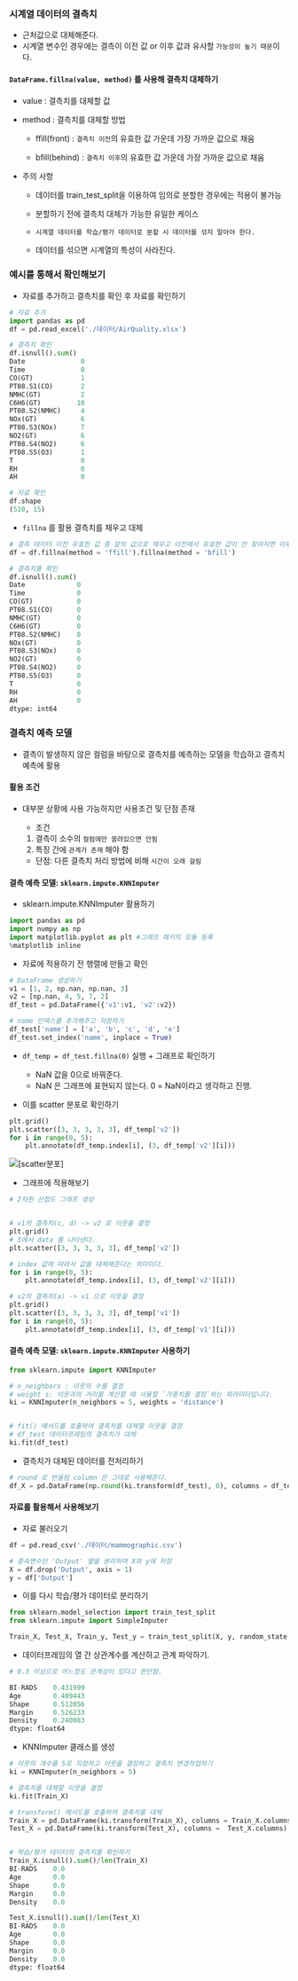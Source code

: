 ### 시계열 데이터의 결측치

- 근처값으로 대체해준다.
- 시계열 변수인 경우에는 결측이 이전 값 or 이후 값과 유사할 `가능성이 높기 때문`이다.


#### `DataFrame.fillna(value, method)` 를 사용해 결측치 대체하기

- value : 결측치를 대체할 값
  
- method : 결측치를 대체할 방법
  
    - ffill(front) : `결측치 이전`의 유효한 값 가운데 가장 가까운 값으로 채움
  
    - bfill(behind) : `결측치 이후`의 유효한 값 가운데 가장 가까운 값으로 채움

- 주의 사항

  - 데이터를 train_test_split을 이용하여 임의로 분할한 경우에는 적용이 불가능
  
  - 분할하기 전에 결측치 대체가 가능한 유일한 케이스

  - `시계열 데이터를 학습/평가 데이터로 분할 시 데이터를 섞지 말아야 한다.`

  - 데이터를 섞으면 시계열의 특성이 사라진다. 

### 예시를 통해서 확인해보기

- 자료를 추가하고 결측치를 확인 후 자료를 확인하기
  
```python
# 자료 추가
import pandas as pd
df = pd.read_excel('./데이터/AirQuality.xlsx')

# 결측치 확인
df.isnull().sum()
Date              0
Time              0
CO(GT)            1
PT08.S1(CO)       2
NMHC(GT)          2
C6H6(GT)         10
PT08.S2(NMHC)     4
NOx(GT)           6
PT08.S3(NOx)      7
NO2(GT)           6
PT08.S4(NO2)      6
PT08.S5(O3)       1
T                 0
RH                0
AH                0

# 자료 확인
df.shape
(510, 15)
```

- `fillna` 를 활용 결측치를 채우고 대체

```python
# 결측 데이터 이전 유효한 값 중 앞의 값으로 채우고 이전에서 유효한 값이 안 찾아지면 이후 유효한 값 중 뒤의 값으로 채울 것
df = df.fillna(method = 'ffill').fillna(method = 'bfill')

# 결측치를 확인
df.isnull().sum()
Date             0
Time             0
CO(GT)           0
PT08.S1(CO)      0
NMHC(GT)         0
C6H6(GT)         0
PT08.S2(NMHC)    0
NOx(GT)          0
PT08.S3(NOx)     0
NO2(GT)          0
PT08.S4(NO2)     0
PT08.S5(O3)      0
T                0
RH               0
AH               0
dtype: int64
```

### 결측치 예측 모델

- 결측이 발생하지 않은 컬럼을 바탕으로 결측치를 예측하는 모델을 학습하고 결측치 예측에 활용

#### 활용 조건

- 대부분 상황에 사용 가능하지만 사용조건 및 단점 존재
    
    - 조건
    1. 결측이 소수의 `컬럼에만 쏠려있으면 안됨`
    2. 특징 간에 `관계가 존재` 해야 함  

    - 단점: 다른 결측치 처리 방법에 비해 `시간이 오래 걸림`


#### 결측 예측 모델: `sklearn.impute.KNNImputer`


- sklearn.impute.KNNImputer 활용하기

```python
import pandas as pd
import numpy as np
import matplotlib.pyplot as plt #그래프 패키지 모듈 등록
%matplotlib inline
```

- 자료에 적용하기 전 행렬에 만들고 확인

```python
# DataFrame 생성하기
v1 = [1, 2, np.nan, np.nan, 3]
v2 = [np.nan, 4, 5, 7, 2]
df_test = pd.DataFrame({'v1':v1, 'v2':v2})

# name 인덱스를 추가해주고 저장하기
df_test['name'] = ['a', 'b', 'c', 'd', 'e']
df_test.set_index('name', inplace = True)
```

- `df_temp = df_test.fillna(0)` 실행 + 그래프로 확인하기
  
  - NaN 값을 0으로 바꿔준다.
  - NaN 은 그래프에 표현되지 않는다.  0 = NaN이라고 생각하고 진행.
- 이를 scatter 분포로 확인하기

```python
plt.grid()
plt.scatter([3, 3, 3, 3, 3], df_temp['v2'])
for i in range(0, 5):
    plt.annotate(df_temp.index[i], (3, df_temp['v2'][i]))
```
![[scatter분포]](output.png)

- 그래프에 적용해보기


```python
# 2차원 산점도 그래프 생성 


# v1의 결측치(c, d) -> v2 로 이웃을 결정
plt.grid()
# 3에서 data 를 나타낸다.
plt.scatter([3, 3, 3, 3, 3], df_temp['v2'])

# index 값에 따라서 값을 대체해준다는 의미이다.
for i in range(0, 5):
    plt.annotate(df_temp.index[i], (3, df_temp['v2'][i]))
```

```python
# v2의 결측치(a) -> v1 으로 이웃을 결정
plt.grid()
plt.scatter([3, 3, 3, 3, 3], df_temp['v1'])
for i in range(0, 5):
    plt.annotate(df_temp.index[i], (3, df_temp['v1'][i]))

```

#### 결측 예측 모델: `sklearn.impute.KNNImputer` 사용하기

```python
from sklearn.impute import KNNImputer

# n_neighbors : 이웃의 수를 결정
# weight s: 이웃과의 거리를 계산할 때 사용할 `가중치를 결정`하는 파라미터입니다.
ki = KNNImputer(n_neighbors = 5, weights = 'distance')


# fit() 메서드를 호출하여 결측치를 대체할 이웃을 결정
# df_test 데이터프레임의 결측치가 대체
ki.fit(df_test) 
```

- 결측치가 대체된 데이터를 전처리하기

```python
# round 로 반올림 column 은 그대로 사용해준다.
df_X = pd.DataFrame(np.round(ki.transform(df_test), 0), columns = df_test.columns)
```

#### 자료를 활용해서 사용해보기

- 자료 불러오기

```python
df = pd.read_csv('./데이터/mammographic.csv')

# 종속변수인 'Output' 열을 분리하여 X와 y에 저장
X = df.drop('Output', axis = 1)
y = df['Output']
```

- 이를 다시 학습/평가 데이터로 분리하기

```python
from sklearn.model_selection import train_test_split
from sklearn.impute import SimpleImputer

Train_X, Test_X, Train_y, Test_y = train_test_split(X, y, random_state = 4)
```

- 데이터프레임의 열 간 상관계수를 계산하고 관계 파악하기.

```python
# 0.3 이상으로 어느정도 관계성이 있다고 판단함.

BI-RADS    0.431999
Age        0.409443
Shape      0.512056
Margin     0.526233
Density    0.240083
dtype: float64
```

- KNNImputer 클래스를 생성

```python
# 이웃의 개수를 5로 지정하고 이웃을 결정하고 결측치 변경작업하기
ki = KNNImputer(n_neighbors = 5)

# 결측치를 대체할 이웃을 결정
ki.fit(Train_X)

# transform() 메서드를 호출하여 결측치를 대체
Train_X = pd.DataFrame(ki.transform(Train_X), columns = Train_X.columns)
Test_X = pd.DataFrame(ki.transform(Test_X), columns =  Test_X.columns)


# 학습/평가 데이터의 결측치를 확인하기
Train_X.isnull().sum()/len(Train_X)
BI-RADS    0.0
Age        0.0
Shape      0.0
Margin     0.0
Density    0.0

Test_X.isnull().sum()/len(Test_X)
BI-RADS    0.0
Age        0.0
Shape      0.0
Margin     0.0
Density    0.0
dtype: float64
```



